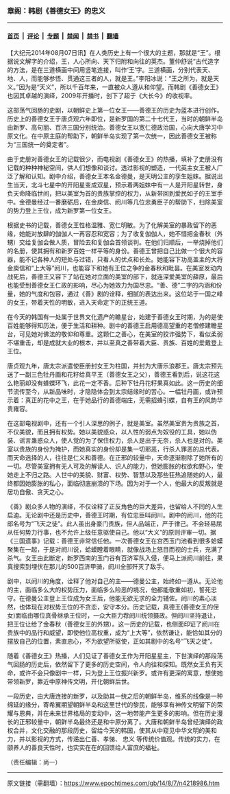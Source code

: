 ### 章阁：韩剧《善德女王》的忠义

---

#### [首页](../../../..?n4218986) &nbsp;|&nbsp; [评论](../../../../../epoch-comment?n4218986) &nbsp;|&nbsp; [专题](../../../../../epoch-special?n4218986) &nbsp;|&nbsp; [禁闻](../../../../../epoch-news?n4218986) &nbsp;|&nbsp; [禁书](../../../../../books?n4218986) &nbsp;|&nbsp; [翻墙](https://github.com/gfw-breaker/nogfw/blob/master/README.md?n4218986)


<div class="post_content" id="artbody" itemprop="articleBody">
 <!-- article content begin -->
 <p>
  【大纪元2014年08月07日讯】在人类历史上有一个很大的主题，那就是“王”。根据说文解字的介绍，王，人心所向、天下归附和向往的英杰。董仲舒说“古代造字的方法，是在三道横画中间用竖笔连接，叫作‘王’字。三道横画，分别代表天、地、人，而能够参悟、贯通这三者的人，就是王。”李阳冰说：“王之所为，就是天义。”因为是“天义”，所以千百年来，一直被众人遵从和仰望。而韩剧《善德女王》也因其卓越的演绎，2009年开播时，创下了超于《大长今》的收视率。
 </p>
 <p>
  这部荡气回肠的史剧，以朝鲜史上第一位女王——善德王的历史为蓝本进行创作。历史上的善德女王于唐贞观六年即位，是新罗国的第二十七代王，当时的朝鲜半岛由新罗、高句丽、百济三国分别统治。善德女王以宽仁德政治国，心向大唐学习中原文化。在中原主庭的帮助下，朝鲜半岛实现了第一次统一，因此善德女王被称为“三国统一的奠定者”。
 </p>
 <p>
  由于史册对善德女王的记载很少，而电视剧《善德女王》的热播，填补了史册没有记载的种种神秘空间，供人们想像和谈讨。透过影视的塑造，一代英主女王被人广泛了解和认知。剧中介绍，善德女王本名金德曼，是天明公主的孪生姐妹。据说出生当天，北斗七星中的开阳星变成双星，预示着两姐妹中有一人是开阳星转世，身负天命降临世间，把以美室为首的贵族掌控的权力，从新带回到爱民如子的王室手中。金德曼经过一番磨砺后，在金庾信、阏川等几位忠勇臣子的帮助下，扫除美室的势力登上王位，成为新罗第一位女王。
 </p>
 <p>
  根据史书的记载，善德女王性格温雅、宽仁明敏。为了化解美室的暴政留下的恶缘，她能对放肆的伽伽人一再容忍和宽容；为了收复伽伽人，她不惜把金春秋（外甥）交给复伽会做人质，冒险去和复伽会首领谈判。在他们归顺后，一举烧掉他们的名册，使其拥有和新罗百姓一样平等的身份。善德王曾把自己比做一个很大的容器，能不记各种人的短处与过错，只看人的优点和长处。她能容下功高盖主的大将金庾信和“上大等”阏川，也能容下和她有王位之争的金春秋和毗昙。在美室发动内战死后，善德王又容下了站在她对立面的美室的部下，就连深爱美室的薛原，最后也能受到善德女王仁政的影响，尽心为她效力为国尽忠。“善、德”二字的内涵和份量，她的气度和包容，通过《善》剧的诠释，细腻的表达出来。这位站于一国之峰的女王，带着天性的明敏，进入天命定下的正统王道。
 </p>
 <p>
  在今天的韩国有一处属于世界文化遗产的瞻星台，始建于善德女王时期，为的是使百姓能够得知历法，便于生活和耕种。剧中的善德王启用德高望重的老僧修建瞻星台，可见她对佛法的敬仰和尊重。这颗仁之善心，在美室的狡诈强势下，看似柔弱不堪重击，却是成就大业的根本，并以至真之善带着大臣、贵族、百姓的爱戴登上王位。
 </p>
 <p>
  唐贞观九年，唐太宗派遣使臣册封女王为柱国，并封为大唐乐浪郡王。唐太宗预先送了一副三色牡丹画和花籽给真平王（善德女王之父），善德王看到后，说这花这么艳丽却没有蜂蝶环飞，此花一定不香。后种下牡丹花籽果真如此。这一历史的细节流传至今，从新品味时，才隐隐体会到太宗结缘时的苦心。一幅牡丹画，或许预示着：真正的花中之王，在于她品行的善德端庄，无需招蜂引蝶，自有王的风韵华贵雍容。
 </p>
 <p>
  在这部电视剧中，还有一个引人深思的例子，就是美室。虽然美室贵为贵族之首，不仅美貌，而且拥有权势。她以美貌惑众，以人性的弱点为奴役的工具，她以伪装、谣言蛊惑众人，使人觉的为了保住权力，杀人是出于无奈，杀人也是对的。美室以贵族的身份为掩护，而她真实的身份却是集一切邪恶，行杀人罪恶的总代表。而天命选择的人，往往是仁义和善德。在正邪的较量中，天命逐渐剔除了她所有的一切。尽管美室拥有无人可及的解读人、识人的能力，但她膨胀的权欲和野心，使她走上不归之路。人世中的美貌、财富、权势、智慧以及那些狂热追随她的人，最终都因她膨胀的私心，面临彻底崩溃的下场。因为对于一个人，他最大的反叛就是居功自傲、贪天之心。
 </p>
 <p>
  《善》剧众多人物的演绎，不仅诠释了正反角色的巨大差异，也留给人不同的人生启迪。无论剧中还是历史中，善德王时期，有位忠臣叫阏川。剧中的阏川，他的花郎名号为“飞天之徒”。此人虽出身豪门贵族，但人品端正，严于律己。不会轻易屈从任何势力行事，也不允许上级任意驱使自己。他以“大义”的原则评审一切。据《三国遗事》记载：善德王非常信任他。一次善德女王在宫西玉门池看到很多蛤蟆聚集在一起，于是对阏川说，蛤蟆瞪着眼睛，就像战场上怒目而视的士兵，充满了杀气。女王由此断定，新罗西南的玉门谷有百济军队入侵，便马上派阏川前往，果真搜索到埋伏在那儿的500百济甲骑，阏川全部歼灭了敌手。
 </p>
 <p>
  剧中，以阏川的角度，诠释了他对自己的主——德曼公主，始终如一遵从。无论他的主，面临多么大的权势压力，面临多么险恶的境况，他都能敬重如初，誓死忠守。在德曼公主登上王位成为女王后，他能无欲无求的全力辅佐。阏川的素心淡然，也体现在对权势王位的不贪恋，安守本分。历史记载，真德王(善德女王的侄女)面临由哪位真骨继承王位时，一众大臣力荐阏川统领摄政。但阏川坚持退让，把王位让给了金春秋（善德女王的外甥）。这一历史的记载，也侧面印证了阏川在贵族中的品行和威望，即使他位高权重，成为“上大等”，依然谦让，能恰如其分的摆放自己的位置，素直忠心，不为欲望所驱使，正如其剧中的名号“飞天之徒”。
 </p>
 <p>
  随着《善德女王》热播，人们见证了善德女王作为开阳星星主，下世演绎的那段荡气回肠的历史后，依然留下了更多的历史空间，令人向往和探知。既然女王负有天命，或许不会只像剧中一样，只为登上王位振兴新罗。或许有更深的寓意，想使她带领新罗，靠近中原神传文明，开化朝鲜后世。
 </p>
 <p>
  一段历史，由大唐连接的新罗，以及助其一统之后的朝鲜半岛，维系的线像是一种绵延的缘分，寄希翼期望朝鲜半岛和这里世代的黎民，能够享有神传文明留下的荣耀与恩典，并在未来世界格局的变动中，这一地带能产生更多的影响。但在历史漫长的正邪较量中，朝鲜半岛最终还是和中原分离了。大唐和朝鲜半岛曾经演绎的政权合并，文化交融的那段历史，留给今天的韩国，使其从中窥见中华文明的美和力，并以影视的方式，传递出仁善、孝悌、
  <ok href="https://www.epochtimes.com/gb/tag/%E5%BF%A0%E4%B9%89.html">
   忠义
  </ok>
  等传统价值观。传统的实力，在颐养人的善良天性时，也实实在在的回馈给人富庶的福祉。
 </p>
 <p>
  （责任编辑：尚一）
 </p>
 <!-- article content end -->
 <div id="below_article_ad">
 </div>
</div>


---

原文链接（需翻墙）：https://www.epochtimes.com/gb/14/8/7/n4218986.htm